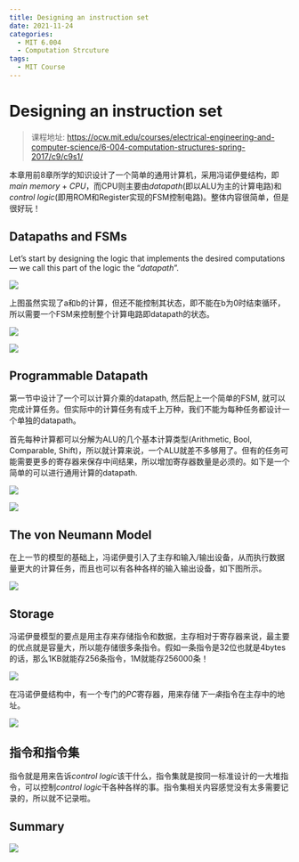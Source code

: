 ```yaml
---
title: Designing an instruction set
date: 2021-11-24
categories:
  - MIT 6.004 
  - Computation Strcuture
tags:
  - MIT Course
---
```


# Designing an instruction set

> 课程地址: https://ocw.mit.edu/courses/electrical-engineering-and-computer-science/6-004-computation-structures-spring-2017/c9/c9s1/

本章用前8章所学的知识设计了一个简单的通用计算机，采用冯诺伊曼结构，即*main memory* + *CPU*，而CPU则主要由*datapath*(即以ALU为主的计算电路)和*control logic*(即用ROM和Register实现的FSM控制电路)。整体内容很简单，但是很好玩！

## Datapaths and FSMs

Let’s start by designing the logic that implements the desired computations — we call this part of the logic the “*datapath*”.

![](/posts/computation-structure/datapath-for-factorial.png)

上图虽然实现了a和b的计算，但还不能控制其状态，即不能在b为0时结束循环，所以需要一个FSM来控制整个计算电路即datapath的状态。

![](/posts/computation-structure/control-fsm-for-factorial.png)

![](/posts/computation-structure/control-fsm-hardware.png)

## Programmable Datapath

第一节中设计了一个可以计算介乘的datapath, 然后配上一个简单的FSM, 就可以完成计算任务。但实际中的计算任务有成千上万种，我们不能为每种任务都设计一个单独的datapath。

首先每种计算都可以分解为ALU的几个基本计算类型(Arithmetic, Bool, Comparable, Shift)，所以就计算来说，一个ALU就差不多够用了。但有的任务可能需要更多的寄存器来保存中间结果，所以增加寄存器数量是必须的。如下是一个简单的可以进行通用计算的datapath.

![](/posts/computation-structure/a-simple-programmable-datapath.png)

![](/posts/computation-structure/a-control-fsm-for-factorial.png)

## The von Neumann Model

在上一节的模型的基础上，冯诺伊曼引入了主存和输入/输出设备，从而执行数据量更大的计算任务，而且也可以有各种各样的输入输出设备，如下图所示。

![](/posts/computation-structure/the-von-neumann-model.png)

## Storage

冯诺伊曼模型的要点是用主存来存储指令和数据，主存相对于寄存器来说，最主要的优点就是容量大，所以能存储很多条指令。假如一条指令是32位也就是4bytes的话，那么1KB就能存256条指令，1M就能存256000条！

![](/posts/computation-structure/stored-program-computer.png)

在冯诺伊曼结构中，有一个专门的*PC*寄存器，用来存储*下一条*指令在主存中的地址。

![](/posts/computation-structure/anatomy-of-von-neumann-computer.png)

## 指令和指令集

指令就是用来告诉*control logic*该干什么，指令集就是按同一标准设计的一大堆指令，可以控制*control logic*干各种各样的事。指令集相关内容感觉没有太多需要记录的，所以就不记录啦。

## Summary

![](/posts/computation-structure/beta-isa-summary.png)